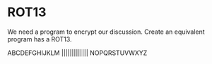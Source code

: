 # ROT13
We need a program to encrypt our discussion.
Create an equivalent program has a ROT13.

ABCDEFGHIJKLM
|||||||||||||
NOPQRSTUVWXYZ